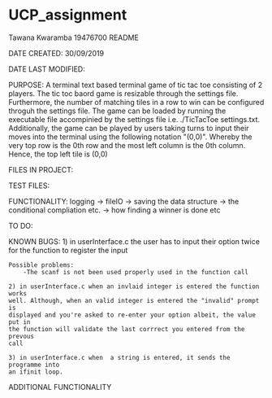 # UCP_assignment
Tawana Kwaramba 19476700 README

DATE CREATED: 30/09/2019

DATE LAST MODIFIED:

PURPOSE: A terminal text based terminal game of tic tac toe consisting of 2
		 players. The tic toc baord game is resizable through the settings file.
		 Furthermore, the number of matching tiles in a row to win can
		 be configured throguh the settings file. The game can be loaded by
		 running the executable file accompinied by the settings file i.e.
		 ./TicTacToe settings.txt. Additionally, the game can be played by users
		 taking turns to input their moves into the terminal using the following
		 notation "(0,0)". Whereby the very top row is the 0th row and the most
		 left column is the 0th column. Hence, the top left tile is (0,0)

FILES IN PROJECT: 

TEST FILES:

FUNCTIONALITY: logging -> fileIO -> saving the data structure -> the conditional
			   compliation etc. -> how finding a winner is done etc

TO DO:

KNOWN BUGS: 
	1) in userInterface.c the user has to input their option twice for the 
	function to register the input

    Possible problems:
        -The scanf is not been used properly used in the function call 

	2) in userInterface.c when an invlaid integer is entered the function works
	well. Although, when an valid integer is entered the "invalid" prompt is 
	displayed and you're asked to re-enter your option albeit, the value put in
	the function will validate the last corrrect you entered from the prevous
	call

    3) in userInterface.c when  a string is entered, it sends the programme into
    an ifinit loop.

ADDITIONAL FUNCTIONALITY
